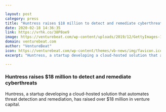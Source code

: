 ```yaml
---

layout: post
category: press
title: "Huntress raises $18 million to detect and remediate cyberthreats"
date: 2020-02-18 14:36:35
link: https://vrhk.co/38P8oe9
image: https://venturebeat.com/wp-content/uploads/2019/12/GettyImages-1065824694-1-e1579193201293.jpg?w=1200&strip=all
domain: venturebeat.com
author: "VentureBeat"
icon: https://venturebeat.com/wp-content/themes/vb-news/img/favicon.ico
excerpt: "Huntress, a startup developing a cloud-hosted solution that automates threat detection and remediation, has raised over $18 million in venture capital."

---
```


### Huntress raises $18 million to detect and remediate cyberthreats

Huntress, a startup developing a cloud-hosted solution that automates threat detection and remediation, has raised over $18 million in venture capital.